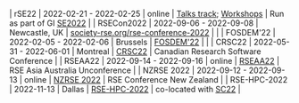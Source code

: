 | rSE22 | 2022-02-21 - 2022-02-25 | online | [Talks track](https://se-2022.gi.de/program/rse-workshops-und-bof); [Workshops](https://se-2022.gi.de/rse22workshops) | Run as part of GI [SE2022](https://se-2022.gi.de/) |
| RSECon2022 | 2022-09-06 - 2022-09-08 | Newcastle, UK | [society-rse.org/rse-conference-2022](https://society-rse.org/rse-conference-2022/) |  |
| FOSDEM'22 | 2022-02-05 - 2022-02-06 | Brussels | [FOSDEM'22](https://archive.fosdem.org/2022/) | |
| CRSC22 | 2022-05-31 - 2022-06-01 | Montreal | [CRSC22](https://www.canarie.ca/event/crsc-2022/) | Canadian Research Software Conference |
| RSEAA22 | 2022-09-14 - 2022-09-16 | online | [RSEAA22](https://rseaa.org/RSEAA22.html) | RSE Asia Australia Unconference |
| NZRSE 2022 | 2022-09-12 - 2022-09-13 | online | [NZRSE 2022](https://www.rseconference.nz/2022-nzrse-conference/) | RSE Conference New Zealand |
| RSE-HPC-2022 | 2022-11-13 | Dallas | [RSE-HPC-2022](https://us-rse.org/rse-hpc-2022/) | co-located with [SC22](https://sc22.supercomputing.org/) |
